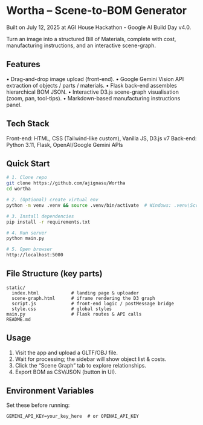 # Wortha – Scene-to-BOM Generator

Built on July 12, 2025 at AGI House Hackathon - Google AI Build Day v4.0.

Turn an image into a structured Bill of Materials, complete with cost, manufacturing instructions, and an interactive scene-graph.

## Features
• Drag-and-drop image upload (front-end).
• Google Gemini Vision API extraction of objects / parts / materials.
• Flask back-end assembles hierarchical BOM JSON.
• Interactive D3.js scene-graph visualisation (zoom, pan, tool-tips).
• Markdown-based manufacturing instructions panel.

## Tech Stack
Front-end: HTML, CSS (Tailwind-like custom), Vanilla JS, D3.js v7
Back-end: Python 3.11, Flask, OpenAI/Google Gemini APIs

## Quick Start
```bash
# 1. Clone repo
git clone https://github.com/ajignasu/Wortha
cd wortha

# 2. (Optional) create virtual env
python -m venv .venv && source .venv/bin/activate  # Windows: .venv\Scripts\activate

# 3. Install dependencies
pip install -r requirements.txt

# 4. Run server
python main.py

# 5. Open browser
http://localhost:5000
```

## File Structure (key parts)
```
static/
  index.html            # landing page & uploader
  scene-graph.html      # iframe rendering the D3 graph
  script.js             # front-end logic / postMessage bridge
  style.css             # global styles
main.py                 # Flask routes & API calls
README.md
```

## Usage
1. Visit the app and upload a GLTF/OBJ file.
2. Wait for processing; the sidebar will show object list & costs.
3. Click the “Scene Graph” tab to explore relationships.
4. Export BOM as CSV/JSON (button in UI).

## Environment Variables
Set these before running:
```
GEMINI_API_KEY=your_key_here  # or OPENAI_API_KEY
```
